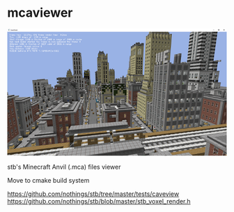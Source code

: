 # mcaviewer

![nyc](screenshots/Snipaste_2025-04-25_17-33-23.png)

stb's Minecraft Anvil (.mca) files viewer

Move to cmake build system

https://github.com/nothings/stb/tree/master/tests/caveview
https://github.com/nothings/stb/blob/master/stb_voxel_render.h

